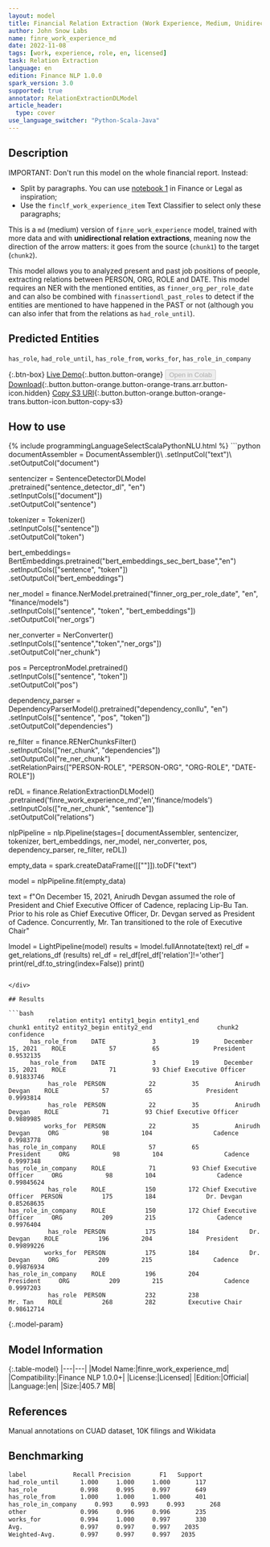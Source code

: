 ```yaml
---
layout: model
title: Financial Relation Extraction (Work Experience, Medium, Unidirectional)
author: John Snow Labs
name: finre_work_experience_md
date: 2022-11-08
tags: [work, experience, role, en, licensed]
task: Relation Extraction
language: en
edition: Finance NLP 1.0.0
spark_version: 3.0
supported: true
annotator: RelationExtractionDLModel
article_header:
  type: cover
use_language_switcher: "Python-Scala-Java"
---
```


## Description

IMPORTANT: Don't run this model on the whole financial report. Instead:
- Split by paragraphs. You can use [notebook 1](https://github.com/JohnSnowLabs/spark-nlp-workshop/tree/master/tutorials/Certification_Trainings_JSL) in Finance or Legal as inspiration;
- Use the `finclf_work_experience_item` Text Classifier to select only these paragraphs; 

This is a `md` (medium) version of `finre_work_experience` model, trained with more data and with **unidirectional relation extractions**, meaning now the direction of the arrow matters: it goes from the source (`chunk1`) to the target (`chunk2`).

This model allows you to analyzed present and past job positions of people, extracting relations between PERSON, ORG, ROLE and DATE. This model requires an NER with the mentioned entities, as `finner_org_per_role_date` and can also be combined with `finassertiondl_past_roles` to detect if the entities are mentioned to have happened in the PAST or not (although you can also infer that from the relations as `had_role_until`).

## Predicted Entities

`has_role`, `had_role_until`, `has_role_from`, `works_for`, `has_role_in_company`

{:.btn-box}
[Live Demo](https://demo.johnsnowlabs.com/finance/FINRE_WORK_EXPERIENCE){:.button.button-orange}
<button class="button button-orange" disabled>Open in Colab</button>
[Download](https://s3.amazonaws.com/auxdata.johnsnowlabs.com/finance/models/finre_work_experience_md_en_1.0.0_3.0_1667922980930.zip){:.button.button-orange.button-orange-trans.arr.button-icon.hidden}
[Copy S3 URI](s3://auxdata.johnsnowlabs.com/finance/models/finre_work_experience_md_en_1.0.0_3.0_1667922980930.zip){:.button.button-orange.button-orange-trans.button-icon.button-copy-s3}

## How to use



<div class="tabs-box" markdown="1">
{% include programmingLanguageSelectScalaPythonNLU.html %}
```python
documentAssembler = DocumentAssembler()\
        .setInputCol("text")\
        .setOutputCol("document")

sentencizer = SentenceDetectorDLModel\
        .pretrained("sentence_detector_dl", "en") \
        .setInputCols(["document"])\
        .setOutputCol("sentence")                     
                     
tokenizer = Tokenizer()\
        .setInputCols(["sentence"])\
        .setOutputCol("token")

bert_embeddings= BertEmbeddings.pretrained("bert_embeddings_sec_bert_base","en")\
        .setInputCols(["sentence", "token"])\
        .setOutputCol("bert_embeddings")

ner_model = finance.NerModel.pretrained("finner_org_per_role_date", "en", "finance/models")\
        .setInputCols(["sentence", "token", "bert_embeddings"])\
        .setOutputCol("ner_orgs")

ner_converter = NerConverter()\
        .setInputCols(["sentence","token","ner_orgs"])\
        .setOutputCol("ner_chunk")

pos = PerceptronModel.pretrained()\
    .setInputCols(["sentence", "token"])\
    .setOutputCol("pos")

dependency_parser = DependencyParserModel().pretrained("dependency_conllu", "en")\
    .setInputCols(["sentence", "pos", "token"])\
    .setOutputCol("dependencies")

re_filter = finance.RENerChunksFilter()\
    .setInputCols(["ner_chunk", "dependencies"])\
    .setOutputCol("re_ner_chunk")\
    .setRelationPairs(["PERSON-ROLE", "PERSON-ORG", "ORG-ROLE", "DATE-ROLE"])
                            
reDL = finance.RelationExtractionDLModel()\
    .pretrained('finre_work_experience_md','en','finance/models')\
    .setInputCols(["re_ner_chunk", "sentence"])\
    .setOutputCol("relations")

nlpPipeline = nlp.Pipeline(stages=[
        documentAssembler,
        sentencizer,
        tokenizer,
        bert_embeddings,
        ner_model,
        ner_converter,
        pos,
        dependency_parser,
        re_filter,
        reDL])

empty_data = spark.createDataFrame([[""]]).toDF("text")

model = nlpPipeline.fit(empty_data)

text = f"On December 15, 2021, Anirudh Devgan assumed the role of President and Chief Executive Officer of Cadence, replacing Lip-Bu Tan. Prior to his role as Chief Executive Officer, Dr. Devgan served as President of Cadence. Concurrently, Mr. Tan transitioned to the role of Executive Chair"

lmodel = LightPipeline(model)
results = lmodel.fullAnnotate(text)
rel_df = get_relations_df (results)
rel_df = rel_df[rel_df['relation']!='other']
print(rel_df.to_string(index=False))
print()
```

</div>

## Results

```bash
           relation entity1 entity1_begin entity1_end                  chunk1 entity2 entity2_begin entity2_end                  chunk2 confidence
      has_role_from    DATE             3          19       December 15, 2021    ROLE            57          65               President  0.9532135
      has_role_from    DATE             3          19       December 15, 2021    ROLE            71          93 Chief Executive Officer 0.91833746
           has_role  PERSON            22          35          Anirudh Devgan    ROLE            57          65               President  0.9993814
           has_role  PERSON            22          35          Anirudh Devgan    ROLE            71          93 Chief Executive Officer  0.9889985
          works_for  PERSON            22          35          Anirudh Devgan     ORG            98         104                 Cadence  0.9983778
has_role_in_company    ROLE            57          65               President     ORG            98         104                 Cadence  0.9997348
has_role_in_company    ROLE            71          93 Chief Executive Officer     ORG            98         104                 Cadence 0.99845624
           has_role    ROLE           150         172 Chief Executive Officer  PERSON           175         184              Dr. Devgan 0.85268635
has_role_in_company    ROLE           150         172 Chief Executive Officer     ORG           209         215                 Cadence  0.9976404
           has_role  PERSON           175         184              Dr. Devgan    ROLE           196         204               President 0.99899226
          works_for  PERSON           175         184              Dr. Devgan     ORG           209         215                 Cadence 0.99876934
has_role_in_company    ROLE           196         204               President     ORG           209         215                 Cadence  0.9997203
           has_role  PERSON           232         238                 Mr. Tan    ROLE           268         282         Executive Chair 0.98612714
```

{:.model-param}
## Model Information

{:.table-model}
|---|---|
|Model Name:|finre_work_experience_md|
|Compatibility:|Finance NLP 1.0.0+|
|License:|Licensed|
|Edition:|Official|
|Language:|en|
|Size:|405.7 MB|

## References

Manual annotations on CUAD dataset, 10K filings and Wikidata

## Benchmarking

```bash
label             Recall Precision        F1   Support
had_role_until      1.000     1.000     1.000       117
has_role            0.998     0.995     0.997       649
has_role_from       1.000     1.000     1.000       401
has_role_in_company     0.993     0.993     0.993       268
other               0.996     0.996     0.996       235
works_for           0.994     1.000     0.997       330
Avg.                0.997     0.997     0.997    2035
Weighted-Avg.       0.997     0.997     0.997   2035
```
